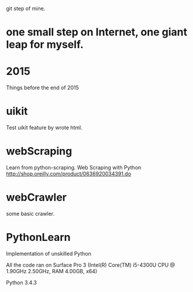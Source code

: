 git step of mine.

one small step on Internet, one giant leap for myself.
=======
# 2015 
Things before the end of 2015
# uikit
Test uikit feature by wrote html.

# webScraping
Learn from python-scraping.
Web Scraping with Python http://shop.oreilly.com/product/0636920034391.do

# webCrawler
some basic crawler.

# PythonLearn
Implementation of unskilled Python

All the code ran on Surface Pro 3
(Intel(R) Core(TM) i5-4300U CPU @ 1.90GHz 2.50GHz, RAM 4.00GB, x64)

Python 3.4.3
